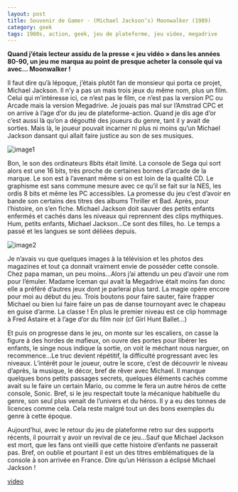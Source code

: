 ```yaml
---
layout: post
title: Souvenir de Gamer - (Michael Jackson’s) Moonwalker (1989)
category: geek
tags: 1980s, action, geek, jeu de plateforme, jeu video, megadrive
---
```


**Quand j’étais lecteur assidu de la presse « jeu vidéo » dans les années 80-90, un jeu me marqua au point de presque acheter la console qui va avec… Moonwalker !**

Il faut dire qu’à lépoque, j’étais plutôt fan de monsieur qui porta ce projet, Michael Jackson. Il n’y a pas un mais trois jeux du même nom, plus un film. Celui qui m’intéresse ici, ce n’est pas le film, ce n’est pas la version PC ou Arcade mais la version Megadrive. Je jouais pas mal sur l’Amstrad CPC et on arrive à l’age d’or du jeu de plateforme-action. Quand je dis age d’or c’est aussi là qu’on a dégoutté des joueurs du genre, tant il y avait de sorties. Mais là, le joueur pouvait incarner ni plus ni moins qu’un Michael Jackson dansant qui allait faire justice au son de ses musiques.

![image1](https://cheziceman.files.wordpress.com/2020/06/moonwalker-200614-1631212130556374.png?w=739)

Bon, le son des ordinateurs 8bits était limité. La console de Sega qui sort alors est une 16 bits, très proche de certaines bornes d’arcade de la marque. Le son est à l’avenant même si on est loin de la qualité CD. Le graphisme est sans commune mesure avec ce qu’il se fait sur la NES, les ordis 8 bits et même les PC accessibles. La promesse du jeu c’est d’avoir en bande son certains des titres des albums Thriller et Bad. Après, pour l’histoire, on s’en fiche. Michael Jackson doit sauver des petits enfants enfermés et cachés dans les niveaux qui reprennent des clips mythiques. Hum, petits enfants, Michael Jackson…Ce sont des filles, ho. Le temps a passé et les langues se sont déliées depuis.

![image2](https://cheziceman.files.wordpress.com/2020/06/moonwalker-200614-163317666912260.png?w=739)

Je n’avais vu que quelques images à la télévision et les photos des magazines et tout ça donnait vraiment envie de posséder cette console. Chez papa maman, un peu moins…Alors j’ai attendu un peu d’avoir une rom pour l’émuler. Madame Iceman qui avait la Megadrive était moins fan donc elle a préféré d’autres jeux dont je parlerai plus tard. La magie opère encore pour moi au début du jeu. Trois boutons pour faire sauter, faire frapper Michael ou bien lui faire faire un pas de danse tournoyant avec le chapeau en guise d’arme. La classe ! En plus le premier niveau est ce clip hommage à Fred Astaire et à l’age d’or du film noir (cf Girl Hunt Ballet…)

Et puis on progresse dans le jeu, on monte sur les escaliers, on casse la figure à des hordes de mafieux, on ouvre des portes pour libérer les enfants, le singe nous indique la sortie, on voit le méchant nous narguer, on recommence…Le truc devient répétitif, la difficulté progressant avec les niveaux. L’intérêt pour le joueur, outre le score, c’est de découvrir le niveau d’après, la musique, le décor, bref de rêver avec Michael. Il manque quelques bons petits passages secrets, quelques éléments cachés comme avait su le faire un certain Mario, ou comme le fera un autre héros de cette console, Sonic. Bref, si le jeu respectait toute la mécanique habituelle du genre, son seul plus venait de l’univers et du héros. Il y a eu des tonnes de licences comme cela. Cela reste malgré tout un des bons exemples du genre à cette époque.

Aujourd’hui, avec le retour du jeu de plateforme retro sur des supports récents, il pourrait y avoir un revival de ce jeu…Sauf que Michael Jackson est mort, que les fans ont vieilli que cette histoire d’enfants ne passerait pas. Bref, on oublie et pourtant il est un des titres emblématiques de la console à son arrivée en France. Dire qu’un Hérisson a éclipsé Michael Jackson !

[video](https://videos.pair2jeux.tube/videos/watch/aa5b4dc0-6667-4b7d-b91d-99abcb627fb0)
